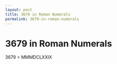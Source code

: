 ```yaml
---
layout: post
title: 3679 in Roman Numerals
permalink: 3679-in-roman-numerals
---
```


# 3679 in Roman Numerals

3679 = MMMDCLXXIX
